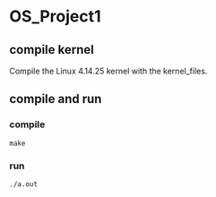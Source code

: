 # OS_Project1
## compile kernel
Compile the Linux 4.14.25 kernel with the kernel_files.

## compile and run
### compile
```
make
```
### run
```
./a.out
```
